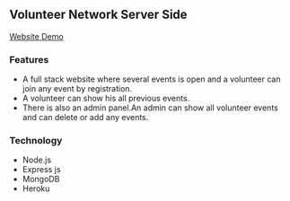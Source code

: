 ## Volunteer Network Server Side

[Website Demo](https://volunteer-97ad6.web.app/)
### Features
 * A full stack website where several events is open and a volunteer can join any event by registration.
 * A volunteer can show his all previous events.
 * There is also an admin panel.An admin can show all volunteer events and can delete or add any events. 
 
 ### Technology
 * Node.js 
 * Express js
 * MongoDB
 * Heroku  
